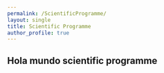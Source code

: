 ```yaml
---
permalink: /ScientificProgramme/
layout: single
title: Scientific Programme
author_profile: true
---
```

## Hola mundo scientific programme